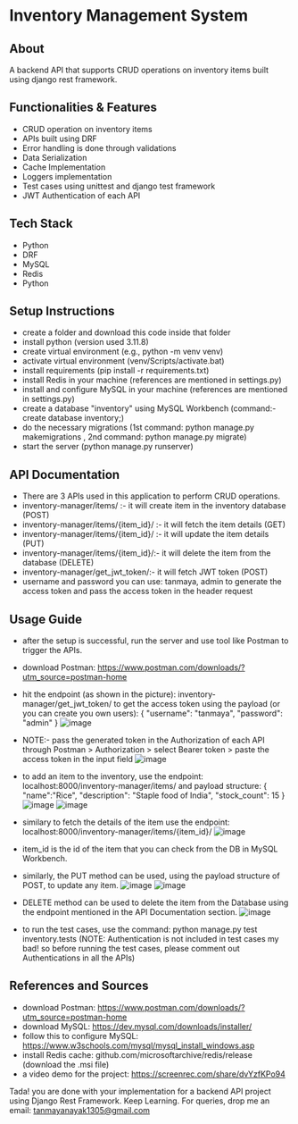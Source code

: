 # Inventory Management System
## About
A backend API that supports CRUD operations on inventory items built using django rest framework.
## Functionalities & Features
* CRUD operation on inventory items
* APIs built using DRF
* Error handling is done through validations
* Data Serialization
* Cache Implementation
* Loggers implementation
* Test cases using unittest and django test framework
* JWT Authentication of each API
## Tech Stack
* Python
* DRF
* MySQL
* Redis
* Python
## Setup Instructions
* create a folder and download this code inside that folder
* install python (version used 3.11.8)
* create virtual environment (e.g., python -m venv venv)
* activate virtual environment (venv/Scripts/activate.bat)
* install requirements (pip install -r requirements.txt)
* install Redis in your machine (references are mentioned in settings.py)
* install and configure MySQL in your machine (references are mentioned in settings.py)
* create a database "inventory" using MySQL Workbench (command:- create database inventory;)
* do the necessary migrations (1st command: python manage.py makemigrations , 2nd command: python manage.py migrate)
* start the server (python manage.py runserver)
## API Documentation
* There are 3 APIs used in this application to perform CRUD operations.
* inventory-manager/items/ :- it will create item in the inventory database (POST)
* inventory-manager/items/{item_id}/ :- it will fetch the item details (GET)
* inventory-manager/items/{item_id}/ :- it will update the item details (PUT)
* inventory-manager/items/{item_id}/:- it will delete the item from the database (DELETE)
* inventory-manager/get_jwt_token/:- it will fetch JWT token (POST)
* username and password you can use: tanmaya, admin to generate the access token and pass the access token in the header request
## Usage Guide
* after the setup is successful, run the server and use tool like Postman to trigger the APIs.
* download Postman: https://www.postman.com/downloads/?utm_source=postman-home
* hit the endpoint (as shown in the picture): inventory-manager/get_jwt_token/ to get the access token using the payload (or you can create you own users): 
{
    "username": "tanmaya",
    "password": "admin"
}
![image](https://github.com/user-attachments/assets/3bb6988e-5d7f-4425-8870-38b90ee6ad87)

* NOTE:- pass the generated token in the Authorization of each API through Postman > Authorization > select Bearer token > paste the access token in the input field
  ![image](https://github.com/user-attachments/assets/5b84723e-47b8-4831-b5ac-6c1dab9bea51)

* to add an item to the inventory, use the endpoint: localhost:8000/inventory-manager/items/ and payload structure: 
{
    "name":"Rice",
    "description": "Staple food of India",
    "stock_count": 15
}
![image](https://github.com/user-attachments/assets/49f20774-31a7-4637-82ef-49c800ccf9e7)
![image](https://github.com/user-attachments/assets/b03f64d3-77b4-4822-90c8-8e94dc5d1529)

* similary to fetch the details of the item use the endpoint: localhost:8000/inventory-manager/items/{item_id}/
![image](https://github.com/user-attachments/assets/54282fcd-52f4-45ef-a1bb-1be8d51fab50)

* item_id is the id of the item that you can check from the DB in MySQL Workbench.
* similarly, the PUT method can be used, using the payload structure of POST, to update any item.
![image](https://github.com/user-attachments/assets/e4b19f09-cf70-4a72-8845-0efd9a983a68)
![image](https://github.com/user-attachments/assets/078f83a2-6680-4f53-a85b-18f577dfd515)

* DELETE method can be used to delete the item from the Database using the endpoint mentioned in the API Documentation section.
![image](https://github.com/user-attachments/assets/9acdeac1-e80d-42ad-8681-940cd7010cb1)

* to run the test cases, use the command: python manage.py test inventory.tests (NOTE: Authentication is not included in test cases my bad! so before running the test cases, please comment out Authentications in all the APIs)
## References and Sources
* download Postman: https://www.postman.com/downloads/?utm_source=postman-home
* download MySQL: https://dev.mysql.com/downloads/installer/
* follow this to configure MySQL: https://www.w3schools.com/mysql/mysql_install_windows.asp
* install Redis cache: github.com/microsoftarchive/redis/release (download the .msi file)
* a video demo for the project: https://screenrec.com/share/dvYzfKPo94

Tada! you are done with your implementation for a backend API project using Django Rest Framework. Keep Learning.
For queries, drop me an email: tanmayanayak1305@gmail.com
